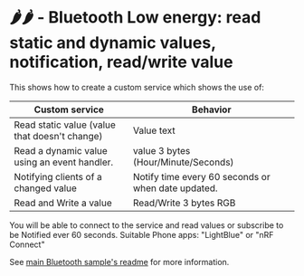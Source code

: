 # 🌶️🌶️ - Bluetooth Low energy: read static and dynamic values, notification, read/write value

This shows how to create a custom service which shows the use of:

| Custom service | Behavior |
| --- | --- |
| Read static value (value that doesn't change) | Value text |
| Read a dynamic value using an event handler. | value 3 bytes (Hour/Minute/Seconds) |
| Notifying clients of a changed value | Notify time every 60 seconds or when date updated. |
| Read and Write a value | Read/Write 3 bytes RGB |

You will be able to connect to the service and read values or subscribe to be Notified ever 60 seconds.
Suitable Phone apps: "LightBlue" or "nRF Connect"

See [main Bluetooth sample's readme](../README.md) for more information.
